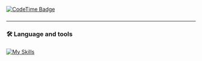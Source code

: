 [![CodeTime Badge](https://img.shields.io/endpoint?style=for-the-badge&color=222&url=https%3A%2F%2Fapi.codetime.dev%2Fshield%3Fid%3D25018%26project%3D%26in=0)](https://codetime.dev)

###
<hr>

<h3 align="left">🛠 Language and tools</h3>

###

[![My Skills](https://skillicons.dev/icons?i=nextjs,react,laravel,vite,tailwind,ts,js,html,css,sass,npm,yarn,apple,vscode,vercel,prisma,postgres,mysql,php,nginx)](https://skillicons.dev)
